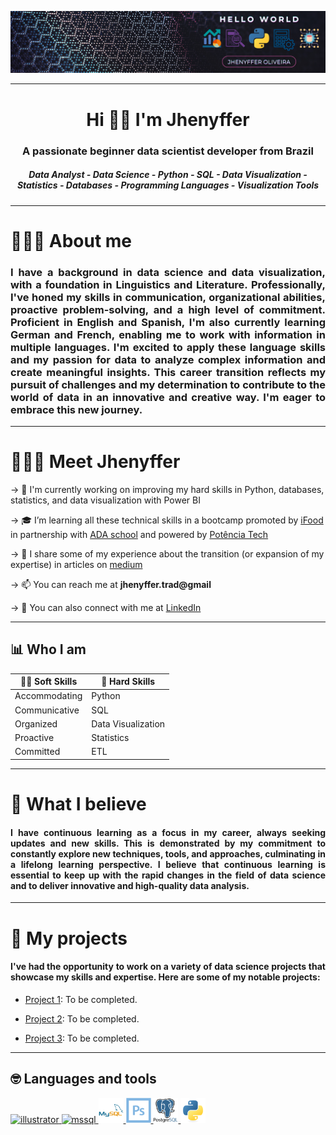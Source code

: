 [![Hello world!](header.png)](https://github.com/JhenyfferOliveira?tab=repositories)

---

<h1 align="center">Hi 👋🏾 I'm Jhenyffer</h1>
<h3 align="center">A passionate beginner data scientist developer from Brazil</h3>
<h5 align="center">Data Analyst - Data Science - Python - SQL - Data Visualization - Statistics - Databases - Programming Languages - Visualization Tools</h5>

---

<h1 align="left">👩🏾‍💻 About me</h1>
<h3 align="justify">I have a background in data science and data visualization, with a foundation in Linguistics and Literature. Professionally, I've honed my skills in communication, organizational abilities, proactive problem-solving, and a high level of commitment. Proficient in English and Spanish, I'm also currently learning German and French, enabling me to work with information in multiple languages. I'm excited to apply these language skills and my passion for data to analyze complex information and create meaningful insights. This career transition reflects my pursuit of challenges and my determination to contribute to the world of data in an innovative and creative way. I'm eager to embrace this new journey.</h3>

---

<h1 align="left">🕵🏾‍♀️ Meet Jhenyffer</h1>

-> 🌱 I'm currently working on improving my hard skills in Python, databases, statistics, and data visualization with Power BI

-> 🎓 I’m learning all these technical skills in a bootcamp promoted by [iFood](https://www.news.ifood.com.br/) in partnership with [ADA school](https://github.com/ADA) and powered by [Potência Tech](https://potenciatech.com.br/)

-> 📝 I share some of my experience about the transition (or expansion of my expertise) in articles on [medium](https://medium.com/@jhenyffer.trad)

-> 📫 You can reach me at **jhenyffer.trad@gmail**

-> 💬 You can also connect with me at [LinkedIn]([linkedin](https://linkedin.com/in/jhenyfferoliveira))

---

<h2 align="left">📊 Who I am</h2>

|🤝🏾 Soft Skills |💼 Hard Skills      |
| -------------  | ----------------   |
| Accommodating  | Python             |
| Communicative  | SQL                |
| Organized      | Data Visualization |
| Proactive      | Statistics         |
| Committed      | ETL                |

---

<h1 align="left">🔎 What I believe</h1>
<h4 align="justify">I have continuous learning as a focus in my career, always seeking updates and new skills. This is demonstrated by my commitment to constantly explore new techniques, tools, and approaches, culminating in a lifelong learning perspective. I believe that continuous learning is essential to keep up with the rapid changes in the field of data science and to deliver innovative and high-quality data analysis.</h4>

---

<h1 align="left">🚀 My projects</h1>
<h4 align="justify">I've had the opportunity to work on a variety of data science projects that showcase my skills and expertise. Here are some of my notable projects:</h4>

- [Project 1](https://github.com/JhenyfferOliveira/): To be completed.

- [Project 2](https://github.com/JhenyfferOliveira/): To be completed.

- [Project 3](https://github.com/JhenyfferOliveira/): To be completed.

---

<h2 align="left">🤓 Languages and tools</h2>
<p align="left"> <a href="https://www.adobe.com/in/products/illustrator.html" target="_blank" rel="noreferrer"> <img src="https://www.vectorlogo.zone/logos/adobe_illustrator/adobe_illustrator-icon.svg" alt="illustrator" width="40" height="40"/> </a> 
<a href="https://www.microsoft.com/en-us/sql-server" target="_blank" rel="noreferrer"> <img src="https://www.svgrepo.com/show/303229/microsoft-sql-server-logo.svg" alt="mssql" width="40" height="40"/> </a>
<a href="https://www.mysql.com/" target="_blank" rel="noreferrer"> <img src="https://raw.githubusercontent.com/devicons/devicon/master/icons/mysql/mysql-original-wordmark.svg" alt="mysql" width="40" height="40"/> </a>
<a href="https://www.photoshop.com/en" target="_blank" rel="noreferrer"> <img src="https://raw.githubusercontent.com/devicons/devicon/master/icons/photoshop/photoshop-line.svg" alt="photoshop" width="40" height="40"/> </a>
<a href="https://www.postgresql.org" target="_blank" rel="noreferrer"> <img src="https://raw.githubusercontent.com/devicons/devicon/master/icons/postgresql/postgresql-original-wordmark.svg" alt="postgresql" width="40" height="40"/> </a>
<a href="https://www.python.org" target="_blank" rel="noreferrer"> <img src="https://raw.githubusercontent.com/devicons/devicon/master/icons/python/python-original.svg" alt="python" width="40" height="40"/> </a> </p>

